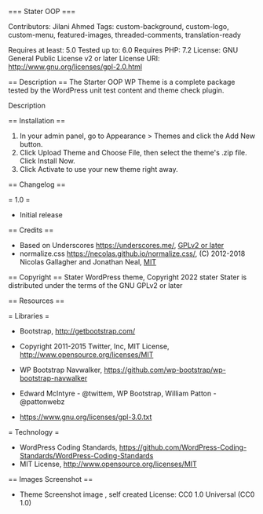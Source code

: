 === Stater OOP ===

Contributors: Jilani Ahmed
Tags: custom-background, custom-logo, custom-menu, featured-images, threaded-comments, translation-ready

Requires at least: 5.0
Tested up to: 6.0
Requires PHP: 7.2
License: GNU General Public License v2 or later
License URI: http://www.gnu.org/licenses/gpl-2.0.html

== Description ==
The Starter OOP WP Theme is a complete package tested by the WordPress unit test content and theme check plugin.

Description

== Installation ==

1. In your admin panel, go to Appearance > Themes and click the Add New button.
2. Click Upload Theme and Choose File, then select the theme's .zip file. Click Install Now.
3. Click Activate to use your new theme right away.

== Changelog ==

= 1.0 =
* Initial release

== Credits ==

* Based on Underscores https://underscores.me/, [GPLv2 or later](https://www.gnu.org/licenses/gpl-2.0.html)
* normalize.css https://necolas.github.io/normalize.css/, (C) 2012-2018 Nicolas Gallagher and Jonathan Neal, [MIT](https://opensource.org/licenses/MIT)

== Copyright ==
Stater WordPress theme, Copyright 2022 stater
Stater is distributed under the terms of the GNU GPLv2 or later

== Resources ==

= Libraries =

* Bootstrap, http://getbootstrap.com/
* Copyright 2011-2015 Twitter, Inc, MIT License, http://www.opensource.org/licenses/MIT

* WP Bootstrap Navwalker, https://github.com/wp-bootstrap/wp-bootstrap-navwalker
* Edward McIntyre - @twittem, WP Bootstrap, William Patton - @pattonwebz
* https://www.gnu.org/licenses/gpl-3.0.txt

= Technology =

* WordPress Coding Standards, https://github.com/WordPress-Coding-Standards/WordPress-Coding-Standards
* MIT License, http://www.opensource.org/licenses/MIT

== Images Screenshot ==
* Theme Screenshot image , self created
License: CC0 1.0 Universal (CC0 1.0)